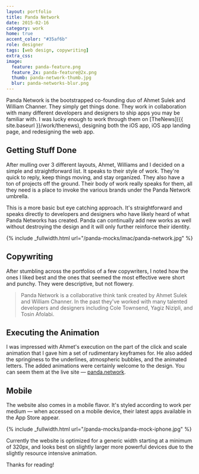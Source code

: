 ```yaml
---
layout: portfolio
title: Panda Network
date: 2015-02-16
category: work
home: true
accent_color: "#35af6b"
role: designer
tags: [web design, copywriting]
extra_css:
image:
  feature: panda-feature.png
  feature_2x: panda-feature@2x.png
  thumb: panda-network-thumb.jpg
  blur: panda-networks-blur.png
---
```


Panda Network is the bootstrapped co-founding duo of Ahmet Sulek and William Channer. They simply get things done. They work in collaboration with many different developers and designers to ship apps you may be familiar with. I was lucky enough to work through them on [TheNews]({{ site.baseurl }}/work/thenews), designing both the iOS app, iOS app landing page, and redesigning the web app.

## Getting Stuff Done

After mulling over 3 different layouts, Ahmet, Williams and I decided on a simple and straightforward list. It speaks to their style of work. They're quick to reply, keep things moving, and stay organized. They also have a ton of projects off the ground. Their body of work really speaks for them, all they need is a place to invoke the various brands under the Panda Network umbrella.

This is a more basic but eye catching approach. It's straightforward and speaks directly to developers and designers who have likely heard of what Panda Networks has created. Panda can continually add new works as well without destroying the design and it will only further reinforce their identity.


{% include _fullwidth.html url="/panda-mocks/imac/panda-network.jpg"  %}


## Copywriting

After stumbling across the portfolios of a few copywriters, I noted how the ones I liked best and the ones that seemed the most effective were short and punchy. They were descriptive, but not flowery.

> Panda Network is a collaborative think tank created by Ahmet Sulek and William Channer. In the past they've worked with many talented developers and designers including Cole Townsend, Yagiz Nizipli, and Tosin Afolabi.

## Executing the Animation

I was impressed with Ahmet's execution on the part of the click and scale animation that I gave him a set of rudimentary keyframes for. He also added the springiness to the underlines, atmospheric bubbles, and the animated letters. The added animations were certainly welcome to the design. You can seem them at the live site — [panda.network](http://panda.network).


## Mobile

The website also comes in a mobile flavor. It's styled according to work per medium — when accessed on a mobile device, their latest apps available in the App Store appear.

{% include _fullwidth.html url="/panda-mocks/panda-mock-iphone.jpg"  %}

Currently the website is optimized for a generic width starting at a minimum of 320px, and looks best on slightly larger more powerful devices due to the slightly resource intensive animation. 

Thanks for reading!


